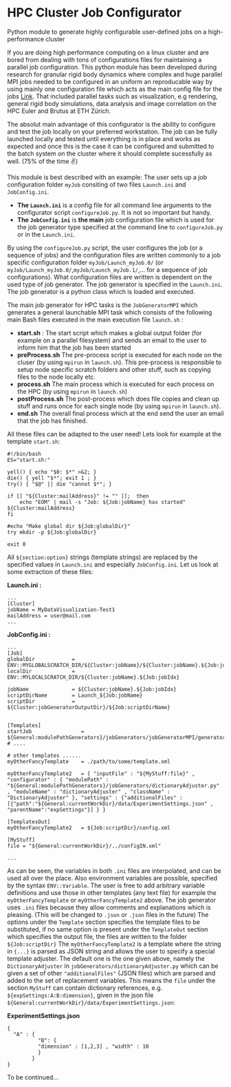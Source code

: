# HPC Cluster Job Configurator
Python module to generate highly configurable user-defined jobs on a high-performance cluster

If you are doing high performance computing on a linux cluster and are bored from dealing with tons of configurations files for maintaining a parallel job configuration.
This python module has been developed during research for granular rigid body dynamics where complex and huge parallel MPI jobs needed to be configured in an uniform an reproducable way by using mainly one configuration file which acts as the main config file for the jobs [Link](http://www.zfm.ethz.ch/~nuetzig/?page=research). That included parallel tasks such as visualization, e.g rendering, general rigid body simulations, data analysis and image correlation on the HPC Euler and Brutus at ETH Zürich.

The absolut main advantage of this configurator is the ability to configure and test the job locally on your preferred workstation. The job can be fully launched locally and tested until everything is in place and works as expected and once this is the case it can be configured and submitted to the batch system on the cluster where it should complete sucessfully as well. (75% of the time :v:)


This module is best described with an example:
The user sets up a job configuration folder ``myJob`` consiting of two files ``Launch.ini`` and ``JobConfig.ini``.

  - **The ``Launch.ini``** is a config file for all command line arguments to the configurator script ``configureJob.py``. It is not so important but handy.
  - **The ``JobConfig.ini``** is **the main** job configuration file which is used for the job generator type specified at the command line to ``configureJob.py`` or in the ``Launch.ini``.

By using the ``configureJob.py`` script, the user configures the job (or a sequence of jobs) and the configuration files are written commonly to a job specific configuration folder
``myJob/Launch_myJob.0/`` (or ``myJob/Launch_myJob.0/``,``myJob/Launch_myJob.1/``,... for a sequence of job configurations). What configuration files are written is dependent on the used type of job generator. The job generator is specified in the ``Launch.ini``. The job generator is a python class which is loaded and executed. 

The main job generator for HPC tasks is the ``JobGeneratorMPI`` which generates a general launchable MPI task which consists of the following main Bash files executed in the main execution file ``launch.sh`` :

  - **start.sh** : The start script which makes a global output folder (for example on a parallel filesystem) and sends an email to the user to inform him that the job has been started
  - **preProcess.sh** The pre-process script is executed for each node on the cluser (by using ``mpirun`` in ``launch.sh``). This pre-process is responsible to setup node specific scratch folders and other stuff, such as copying files to the node locally etc.
  - **process.sh** The main process which is executed for each process on the HPC (by using ``mpirun`` in ``launch.sh``)
  - **postProcess.sh** The post-process which does file copies and clean up stuff and runs once for each single node (by using ``mpirun`` in ``launch.sh``).
  - **end.sh** The overall final process which at the end send the user an email that the job has finished.

All these files can be adapted to the user need!
Lets look for example at the template ``start.sh``:

```
#!/bin/bash    
ES="start.sh:"

yell() { echo "$0: $*" >&2; }
die() { yell "$*"; exit 1 ; }
try() { "$@" || die "cannot $*"; }

if [[ "${Cluster:mailAddress}" != "" ]];  then
    echo "EOM" | mail -s "Job: ${Job:jobName} has started" ${Cluster:mailAddress} 
fi

#echo "Make global dir ${Job:globalDir}" 
try mkdir -p ${Job:globalDir} 

exit 0
```
All ``${section:option}`` strings (template strings) are replaced by the specified values in ``Launch.ini`` and especially ``JobConfig.ini``. Let us look at some extraction of these files:

**Launch.ini :**  
```
...
[Cluster]
jobName = MyDataVisualization-Test1
mailAddress = user@mail.com
...
```
**JobConfig.ini :**
```
...
[Job]
globalDir            = ENV::MYGLOBALSCRATCH_DIR/${Cluster:jobName}/${Cluster:jobName}.${Job:jobIdx}
localDir             = ENV::MYLOCALSCRATCH_DIR/${Cluster:jobName}.${Job:jobIdx}

jobName              = ${Cluster:jobName}.${Job:jobIdx}
scriptDirName        = Launch_${Job:jobName}
scriptDir            = ${Cluster:jobGeneratorOutputDir}/${Job:scriptDirName}


[Templates]
startJob                = ${General:modulePathGenerators}/jobGenerators/jobGeneratorMPI/generatorToolPipeline/templates/start.sh
# ....

# other templates ...... 
myOtherFancyTemplate    = ./path/to/some/template.xml

myOtherFancyTemplate2   = { "inputFile" : "${MyStuff:file}" , "configurator" : { "modulePath" : "${General:modulePathGenerators}/jobGenerators/dictionaryAdjuster.py" , "moduleName" : "dictionaryAdjuster" , "className" : "DictionaryAdjuster" }, "settings" : {"additionalFiles" : [{"path":"${General:currentWorkDir}/data/ExperimentSettings.json" , "parentName":"expSettings"}] } }

[TemplatesOut]
myOtherFancyTemplate2   = ${Job:scriptDir}/config.xml

[MyStuff]
file = "${General:currentWorkDir}/../configIN.xml"

...
```
As can be seen, the variables in both ``.ini`` files are interpolated, and can be used all over the place.
Also environment variables are possible, specified by the syntax ``ENV::Variable``.
The user is free to add arbitrary variable definitions and use those in other templates (any text file) for example the ``myOtherFancyTemplate`` or ``myOtherFancyTemplate2`` above.
The job generator uses ``.ini`` files because they allow comments and explanations which is pleasing. (This will be changed to ``.json`` or ``.json`` files in the future)
The options under the ``Template`` section specifies the template files to be substituted, if no same option is present under the ``TemplateOut`` section which specifies the output file, the files are written to the folder ``${Job:scriptDir}``
The ``myOtherFancyTemplate2`` is a template where the string in ``{...}`` is parsed as JSON string and allows the user to specify a special template adjuster. The default one is the one given above, namely the ``DictionaryAdjuster`` in ``jobGenerators/dictionaryAdjuster.py`` which can be given a set of other ``"additionalFiles"`` (JSON files) which are parsed and added to the set of replacement variables. This means the ``file`` under the section ``MyStuff`` can contain dictionary references, e.g. ``${expSettings:A:B:dimension}``, given in the json file ``${General:currentWorkDir}/data/ExperimentSettings.json``:

**ExperimentSettings.json**
```
{
  "A" : { 
          "B": {
          "dimension" : [1,2,3] , "width" : 10 
          }
        }  
}
```

To be continued...

